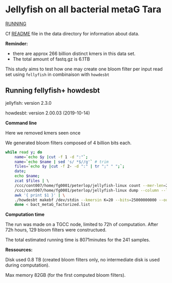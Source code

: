 # Jellyfish on all bacterial metaG Tara

<u>RUNNING</u>



Cf [README](../data/README.md) file in the data directory for information about data. 

**Reminder:** 

- there are approx 266 billion distinct kmers in this data set. 
- The total amount of fastq.gz is 6.1TB

This study aims to test how one may create one bloom filter per input read set using `fellyfish` in combinaison with `howdesbt`

## Running fellyfish+ howdesbt

 jellyfish: version 2.3.0

howdesbt:  version 2.00.03 (2019-10-14)

**Command line**

Here we removed kmers seen once

We generated bloom filters composed of 4 billion bits each. 

```bash
while read y; do 
    name=`echo $y |cut -f 1 -d ":"`;   
    name=`echo $name | sed 's/ *$//g'` # trim
    files=`echo $y |cut -f 2- -d ":" | tr ";" " ";`; 
    date;  
    echo $name; 
    zcat $files | \ 
	/ccc/cont007/home/fg0001/peterlop/jellyfish-linux count --mer-len=20 --canonical --size=3G --lower-count=2 --threads=128 /dev/stdin --output=/dev/stdout | \
	/ccc/cont007/home/fg0001/peterlop/jellyfish-linux dump --column --lower-count=2 /dev/stdin   |  \
	awk '{ print $1 }' | \
	./howdesbt makebf /dev/stdin --kmersin K=20 --bits=25000000000 --out=${name}.bf 
    done < bact_metaG_factorized.list
```

**Computation time**

The run was made on a TGCC node, limited to 72h of computation. After 72h hours, 129 bloom filters were constructued. 

The total estimated running time is 8071minutes for the 241 samples. 

**Ressources:** 

Disk used 0.8 TB (created bloom filters only, no intermediate disk is used during computation).

Max memory  82GB (for the first computed bloom filters).


